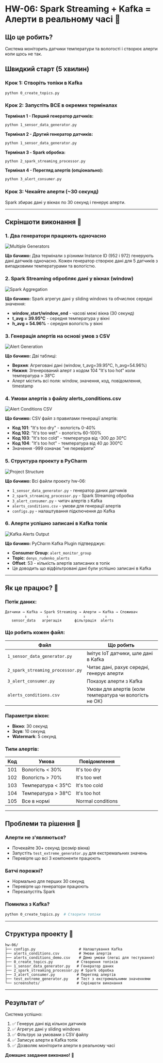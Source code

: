 # HW-06: Spark Streaming + Kafka = Алерти в реальному часі 🚀

## Що це робить?

Система моніторить датчики температури та вологості і створює алерти коли щось не так.

## Швидкий старт (5 хвилин)

### Крок 1: Створіть топіки в Kafka
```bash
python 0_create_topics.py
```

### Крок 2: Запустіть ВСЕ в окремих терміналах

**Термінал 1 - Перший генератор датчиків:**
```bash
python 1_sensor_data_generator.py
```

**Термінал 2 - Другий генератор датчиків:**
```bash
python 1_sensor_data_generator.py
```

**Термінал 3 - Spark обробка:**
```bash
python 2_spark_streaming_processor.py
```

**Термінал 4 - Перегляд алертів (опціонально):**
```bash
python 3_alert_consumer.py
```

### Крок 3: Чекайте алерти (~30 секунд)

Spark збирає дані у вікнах по 30 секунд і генерує алерти.

---

## Скріншоти виконання 📸

### 1. Два генератори працюють одночасно

![Multiple Generators](screenshots/03_multiple_generators.png)

**Що бачимо:** Два термінали з різними Instance ID (952 і 972) генерують дані датчиків одночасно. Кожен генератор створює дані для 5 датчиків з випадковими температурами та вологістю.

### 2. Spark Streaming обробляє дані у вікнах (window)

![Spark Aggregation](screenshots/img.png)

**Що бачимо:** Spark агрегує дані у sliding windows та обчислює середні значення:
- **window_start/window_end** - часові межі вікна (30 секунд)
- **t_avg = 39.95°C** - середня температура у вікні
- **h_avg = 54.96%** - середня вологість у вікні

### 3. Генерація алертів на основі умов з CSV

![Alert Generation](screenshots/img_1.png)

**Що бачимо:** Дві таблиці:
- **Верхня**: Агреговані дані (window, t_avg=39.95°C, h_avg=54.96%)
- **Нижня**: Згенерований алерт з кодом 104 "It's too hot" коли температура > 38°C
- Алерт містить всі поля: window, значення, код, повідомлення, timestamp

### 4. Умови алертів з файлу alerts_conditions.csv

![Alert Conditions CSV](screenshots/img_3.png)

**Що бачимо:** CSV файл з правилами генерації алертів:
- **Код 101**: "It's too dry" - вологість 0-40%
- **Код 102**: "It's too wet" - вологість 60-100%
- **Код 103**: "It's too cold" - температура від -300 до 30°C
- **Код 104**: "It's too hot" - температура від 40 до 300°C
- Значення -999 означає "не перевіряти"

### 5. Структура проекту в PyCharm

![Project Structure](screenshots/img_4.png)

**Що бачимо:** Всі файли проекту hw-06:
- `1_sensor_data_generator.py` - генератор даних датчиків
- `2_spark_streaming_processor.py` - Spark Streaming обробка
- `3_alert_consumer.py` - читач алертів з Kafka
- `alerts_conditions.csv` - умови для генерації алертів
- `configs.py` - налаштування підключення до Kafka

### 6. Алерти успішно записані в Kafka топік

![Kafka Alerts Output](screenshots/06_kafka_alerts_output.png)

**Що бачимо:** PyCharm Kafka Plugin підтверджує:
- **Consumer Group**: `alert_monitor_group`
- **Topic**: `denys_rudenko_alerts` 
- **Offset**: 53 - кількість алертів записаних в топік
- Це доводить що відфільтровані дані були успішно записані в Kafka

---

## Як це працює? 🤔

### Потік даних:
```
Датчики → Kafka → Spark Streaming → Алерти → Kafka → Споживач
         ↓         ↓                ↓         ↓
   sensor_data   агрегація      фільтрація  alerts
```

### Що робить кожен файл:

| Файл | Що робить | 
|------|-----------|
| `1_sensor_data_generator.py` | Імітує IoT датчики, шле дані в Kafka |
| `2_spark_streaming_processor.py` | Читає дані, рахує середні, генерує алерти |
| `3_alert_consumer.py` | Показує алерти з Kafka |
| `alerts_conditions.csv` | Умови для алертів (коли температура чи вологість не ОК) |

### Параметри вікон:
- **Вікно**: 30 секунд
- **Зсув**: 10 секунд  
- **Watermark**: 5 секунд

### Типи алертів:

| Код | Умова | Повідомлення |
|-----|-------|--------------|
| 101 | Вологість < 30% | It's too dry |
| 102 | Вологість > 70% | It's too wet |
| 103 | Температура < 35°C | It's too cold |
| 104 | Температура > 38°C | It's too hot |
| 105 | Все в нормі | Normal conditions |

---

## Проблеми та рішення 🔧

### Алерти не з'являються?
- Почекайте 30+ секунд (розмір вікна)
- Запустіть `test_extreme_generator.py` для екстремальних значень
- Перевірте що всі 3 компоненти працюють

### Батчі порожні?
- Нормально для перших 30 секунд
- Перевірте що генератори працюють
- Перезапустіть Spark

### Помилка з Kafka?
```bash
python 0_create_topics.py  # Створити топіки
```

---

## Структура проекту 📁

```
hw-06/
├── configs.py                    # Налаштування Kafka
├── alerts_conditions.csv         # Умови алертів
├── alerts_conditions_demo.csv    # Демо умови (легші для тестування)
├── 0_create_topics.py           # Створення топіків
├── 1_sensor_data_generator.py   # Генератор даних
├── 2_spark_streaming_processor.py # Spark обробка
├── 3_alert_consumer.py          # Перегляд алертів
├── test_extreme_generator.py    # Тест з екстремальними значеннями
└── screenshots/                 # Скріншоти виконання
```

---

## Результат ✅

Система успішно:
1. ✅ Генерує дані від кількох датчиків
2. ✅ Агрегує дані у sliding windows
3. ✅ Фільтрує за умовами з CSV файлу
4. ✅ Записує алерти в Kafka топік
5. ✅ Дозволяє моніторити алерти в реальному часі

**Домашнє завдання виконано!** 🎉